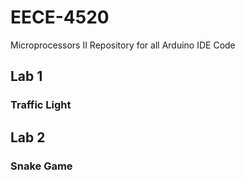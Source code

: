 # EECE-4520
Microprocessors II Repository for all Arduino IDE Code

## Lab 1

### Traffic Light

## Lab 2

### Snake Game
